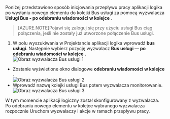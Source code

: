 Poniżej przedstawiono sposób inicjowania przepływu pracy aplikacji logika po wysłaniu nowego elementu do kolejki Bus usługi za pomocą wyzwalacza **Usługi Bus - po odebraniu wiadomości w kolejce** .  

>[AZURE.NOTE]Pojawi się zaloguj się przy użyciu usługi Bus ciąg połączenia, jeśli nie zostały już utworzone połączenie Bus usługi.  

1. W polu wyszukiwania w Projektancie aplikacji logika wprowadź **bus usługi**. Następnie wybierz pozycję wyzwalacz **Bus usługi — po odebraniu wiadomości w kolejce** .  
![Obraz wyzwalacza Bus usługi 1](./media/connectors-create-api-servicebus/trigger-1.png)   
- Zostanie wyświetlone okno dialogowe **odebraniu wiadomości w kolejce** .  
![Obraz wyzwalacza Bus usługi 2](./media/connectors-create-api-servicebus/trigger-2.png)   
- Wprowadź nazwę kolejki usługi Bus potem wyzwalacza monitorowanie.   
![Obraz wyzwalacza Bus usługi 3](./media/connectors-create-api-servicebus/trigger-3.png)   

W tym momencie aplikacji logiczny został skonfigurowany z wyzwalacza. Po odebraniu nowego elementu w kolejce wybranego wyzwalacza rozpocznie Uruchom wyzwalaczy i akcje w ramach przepływu pracy.    
